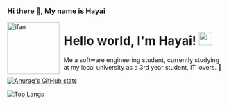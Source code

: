 ### Hi there 👋, My name is Hayai

<img width="120" height="120" align="left" style="float: left; margin: 0 10px 0 0;" alt="ifan" src="https://github.com/Ifansyfiq.png">

# Hello world, I'm Hayai! <img src="https://raw.githubusercontent.com/MartinHeinz/MartinHeinz/master/wave.gif" width="30px" height="30px">
Me a software engineering student, currently studying at my local university as a 3rd year student, IT lovers. 🥰 

[![Anurag's GitHub stats](https://github-readme-stats.vercel.app/api?username=Ifansyfiq)](https://github.com/anuraghazra/github-readme-stats)

[![Top Langs](https://github-readme-stats.vercel.app/api/top-langs/?username=Ifansyfiq&layout=compact)](https://github.com/anuraghazra/github-readme-stats)
